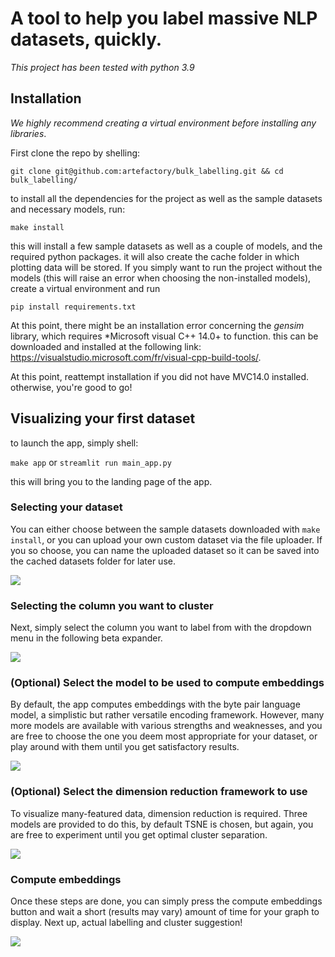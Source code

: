 # A tool to help you label massive NLP datasets, quickly.

*This project has been tested with python 3.9*
## Installation

*We highly recommend creating a virtual environment before installing any libraries*.

First clone the repo by shelling:

```git clone git@github.com:artefactory/bulk_labelling.git && cd bulk_labelling/```

to install all the dependencies for the project as well as the sample datasets and necessary models, run:

```make install```

this will install a few sample datasets as well as a couple of models, and the required python packages. it will also create the cache folder in which plotting data will be stored. If you simply want to run the project without the models (this will raise an error when choosing the non-installed models), create a virtual environment and run

```pip install requirements.txt```

At this point, there might be an installation error concerning the *gensim* library, which requires *Microsoft visual C++ 14.0+ to function. this can be downloaded and installed at the following link: https://visualstudio.microsoft.com/fr/visual-cpp-build-tools/.

At this point, reattempt installation if you did not have MVC14.0 installed. otherwise, you're good to go!
## Visualizing your first dataset

to launch the app, simply shell:

```make app```
or 
```streamlit run main_app.py```

this will bring you to the landing page of the app.

### Selecting your dataset

You can either choose between the sample datasets downloaded with ```make install```, or you can upload your own custom dataset via the file uploader. If you so choose, you can name the uploaded dataset so it can be saved into the cached datasets folder for later use.

![](readme_media/choose_dataset.gif)

### Selecting the column you want to cluster

Next, simply select the column you want to label from with the dropdown menu in the following beta expander.


![](readme_media/choose_column.gif)

### (Optional) Select the model to be used to compute embeddings

By default, the app computes embeddings with the byte pair language model, a simplistic but rather versatile encoding framework. However, many more models are available with various strengths and weaknesses, and you are free to choose the one you deem most appropriate for your dataset, or play around with them until you get satisfactory results.


![](readme_media/choose_model.gif)

### (Optional) Select the dimension reduction framework to use

To visualize many-featured data, dimension reduction is required. Three models are provided to do this, by default TSNE is chosen, but again, you are free to experiment until you get optimal cluster separation.


![](readme_media/choose_dr.gif)

### Compute embeddings

Once these steps are done, you can simply press the compute embeddings button and wait a short (results may vary) amount of time for your graph to display. Next up, actual labelling and cluster suggestion!


![](readme_media/compute_embeddings.gif)

